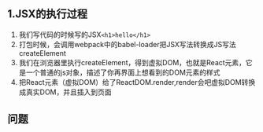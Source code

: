 ## 1.JSX的执行过程
1. 我们写代码的时候写的JSX`<h1>hello</h1>`
2. 打包时候，会调用webpack中的babel-loader把JSX写法转换成JS写法 createElement
3. 我们在浏览器里执行createElement，得到虚拟DOM，也就是React元素，它是一个普通的js对象，描述了你再界面上想看到的DOM元素的样式
4. 把React元素（虚拟DOM）给了ReactDOM.render,render会吧虚拟DOM转换成真实DOM，并且插入到页面


## 问题